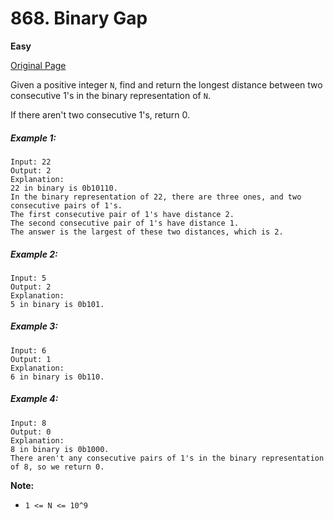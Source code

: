 # 868. Binary Gap

**Easy**

[Original Page](https://leetcode.com/problems/binary-gap/)

Given a positive integer `N`, find and return the longest distance between two consecutive 1's in the binary representation of `N`.

If there aren't two consecutive 1's, return 0.
##### Example 1:
```
Input: 22
Output: 2
Explanation: 
22 in binary is 0b10110.
In the binary representation of 22, there are three ones, and two consecutive pairs of 1's.
The first consecutive pair of 1's have distance 2.
The second consecutive pair of 1's have distance 1.
The answer is the largest of these two distances, which is 2.
```
##### Example 2:
```
Input: 5
Output: 2
Explanation: 
5 in binary is 0b101.
```
##### Example 3:
```
Input: 6
Output: 1
Explanation: 
6 in binary is 0b110.
```
##### Example 4:
```
Input: 8
Output: 0
Explanation: 
8 in binary is 0b1000.
There aren't any consecutive pairs of 1's in the binary representation of 8, so we return 0.
```
**Note:** 
* `1 <= N <= 10^9`